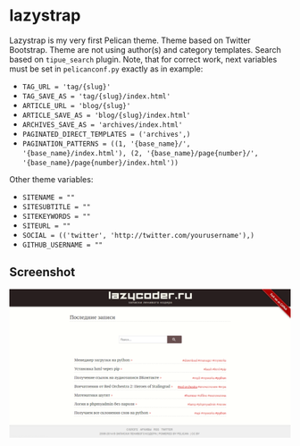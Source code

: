 lazystrap
=========

Lazystrap is my very first Pelican theme. Theme based on Twitter Bootstrap. Theme are not using author(s) and category templates. Search based on ``tipue_search`` plugin.
Note, that for correct work, next variables must be set in ``pelicanconf.py`` exactly as in example:
- ``TAG_URL = 'tag/{slug}'``
- ``TAG_SAVE_AS = 'tag/{slug}/index.html'``
- ``ARTICLE_URL = 'blog/{slug}'``
- ``ARTICLE_SAVE_AS = 'blog/{slug}/index.html'``
- ``ARCHIVES_SAVE_AS = 'archives/index.html'``
- ``PAGINATED_DIRECT_TEMPLATES = ('archives',)``
- ``PAGINATION_PATTERNS = ((1, '{base_name}/', '{base_name}/index.html'), (2, '{base_name}/page{number}/', '{base_name}/page{number}/index.html'))``


Other theme variables:
- ``SITENAME = ""``
- ``SITESUBTITLE = ""``
- ``SITEKEYWORDS = ""``
- ``SITEURL = ""``
- ``SOCIAL = (('twitter', 'http://twitter.com/yourusername'),)``
- ``GITHUB_USERNAME = ""``

Screenshot
----------

![hello](screenshot.png)
